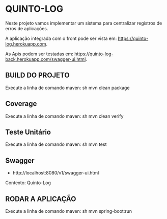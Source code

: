 # QUINTO-LOG
Neste projeto vamos implementar um sistema para centralizar registros de erros de aplicações.

A aplicação integrada com o front pode ser vista em: https://quinto-log.herokuapp.com.

As Apis podem ser testadas em: https://quinto-log-back.herokuapp.com/swagger-ui.html.

## BUILD DO PROJETO
Execute a linha de comando maven:
sh
mvn clean package


## Coverage
Execute a linha de comando maven:
sh
mvn clean verify


## Teste Unitário
Execute a linha de comando maven:
sh
mvn test


## Swagger
- http://localhost:8080/v1/swagger-ui.html

Contexto: Quinto-Log

## RODAR A APLICAÇÃO
Execute a linha de comando maven:
sh
mvn spring-boot:run
